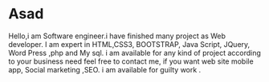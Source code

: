 # Asad
Hello,i am Software engineer.i have finished many project as Web developer. I am expert in HTML,CSS3, BOOTSTRAP, Java Script, JQuery, Word Press ,php and My sql. i am available for any kind of project according to your business need feel free to contact me, if you want web site mobile app, Social marketing ,SEO. i am available for guilty work .
